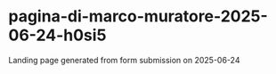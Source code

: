 # pagina-di-marco-muratore-2025-06-24-h0si5
Landing page generated from form submission on 2025-06-24

